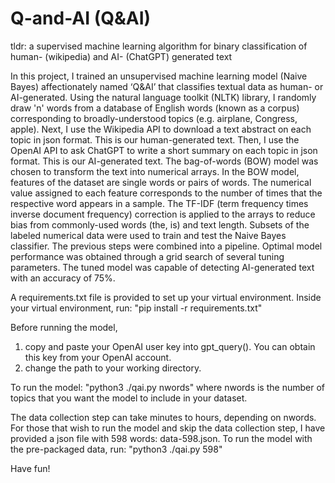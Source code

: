 # Q-and-AI (Q&AI)
tldr: a supervised machine learning algorithm for binary classification of human- (wikipedia) and AI- (ChatGPT) generated text

In this project, I trained an unsupervised machine learning model (Naive Bayes) affectionately named ‘Q&AI’ that classifies textual data as human- or AI-generated. Using the natural language toolkit (NLTK) library, I randomly draw 'n' words from a database of English words (known as a corpus) corresponding to broadly-understood topics (e.g. airplane, Congress, apple). Next, I use the Wikipedia API to download a text abstract on each topic in json format. This is our human-generated text. Then, I use the OpenAI API to ask ChatGPT to write a short summary on each topic in json format. This is our AI-generated text. The bag-of-words (BOW) model was chosen to transform the text into numerical arrays. In the BOW model, features of the dataset are single words or pairs of words. The numerical value assigned to each feature corresponds to the number of times that the respective word appears in a sample. The TF-IDF (term frequency times inverse document frequency) correction is applied to the arrays to reduce bias from commonly-used words (the, is) and text length. Subsets of the labeled numerical data were used to train and test the Naive Bayes classifier. The previous steps were combined into a pipeline. Optimal model performance was obtained through a grid search of several tuning parameters. The tuned model was capable of detecting AI-generated text with an accuracy of 75%.

A requirements.txt file is provided to set up your virtual environment. Inside your virtual environment, run: 
"pip install -r requirements.txt"

Before running the model,
1) copy and paste your OpenAI user key into gpt_query(). You can obtain this key from your OpenAI account.
2) change the path to your working directory.

To run the model:
"python3 ./qai.py nwords"
where nwords is the number of topics that you want the model to include in your dataset. 

The data collection step can take minutes to hours, depending on nwords. For those that wish to run the model and skip the data collection step,
I have provided a json file with 598 words: data-598.json. To run the model with the pre-packaged data, run:
"python3 ./qai.py 598"

Have fun!
